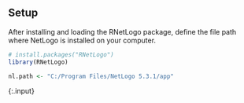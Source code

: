 ---
---

## Setup

After installing and loading the RNetLogo package, define the file path where NetLogo is installed on your computer.


~~~r
# install.packages("RNetLogo")
library(RNetLogo)

nl.path <- "C:/Program Files/NetLogo 5.3.1/app"
~~~
{:.input}
